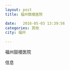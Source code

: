 ```yaml
--- 
layout: post 
title: 福州鼓楼医院

date:   2016-05-03 13:39:56 
categories: 其他  
city: 福州
  
--- 
```

   
福州鼓楼医院

信息

